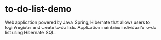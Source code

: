 # to-do-list-demo
Web application powered by Java, Spring, Hibernate that allows users to login/register and create to-do lists. Application maintains individual's to-do list using Hibernate, SQL. 
